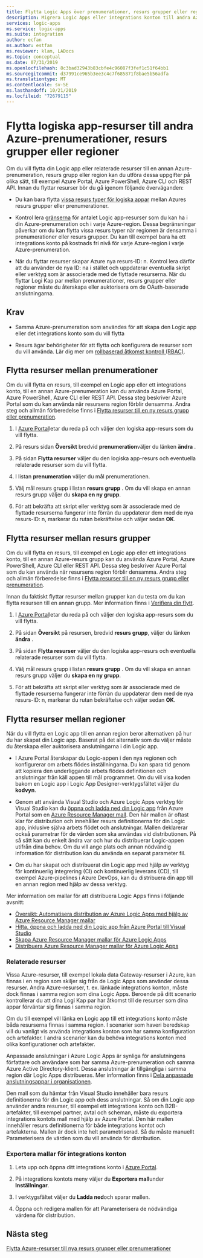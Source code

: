 ```yaml
---
title: Flytta Logic Apps över prenumerationer, resurs grupper eller regioner – Azure Logic Apps
description: Migrera Logic Apps eller integrations konton till andra Azure-prenumerationer, resurs grupper eller platser (regioner)
services: logic-apps
ms.service: logic-apps
ms.suite: integration
author: ecfan
ms.author: estfan
ms.reviewer: klam, LADocs
ms.topic: conceptual
ms.date: 07/31/2019
ms.openlocfilehash: 8c3bad32943b83cbfe4c96087f3fef1c51f64bb1
ms.sourcegitcommit: d37991ce965b3ee3c4c7f685871f8bae5b56adfa
ms.translationtype: MT
ms.contentlocale: sv-SE
ms.lasthandoff: 10/21/2019
ms.locfileid: "72679115"
---
```

# <a name="move-logic-app-resources-to-other-azure-subscriptions-resource-groups-or-regions"></a>Flytta logiska app-resurser till andra Azure-prenumerationer, resurs grupper eller regioner

Om du vill flytta din Logic app eller relaterade resurser till en annan Azure-prenumeration, resurs grupp eller region kan du utföra dessa uppgifter på olika sätt, till exempel Azure Portal, Azure PowerShell, Azure CLI och REST API. Innan du flyttar resurser bör du gå igenom följande överväganden: 

* Du kan bara flytta [vissa resurs typer för logiska appar](../azure-resource-manager/move-support-resources.md#microsoftlogic) mellan Azures resurs grupper eller prenumerationer.

* Kontrol lera [gränserna](../logic-apps/logic-apps-limits-and-config.md) för antalet Logic app-resurser som du kan ha i din Azure-prenumeration och i varje Azure-region. Dessa begränsningar påverkar om du kan flytta vissa resurs typer när regionen är densamma i prenumerationer eller resurs grupper. Du kan till exempel bara ha ett integrations konto på kostnads fri nivå för varje Azure-region i varje Azure-prenumeration.

* När du flyttar resurser skapar Azure nya resurs-ID: n. Kontrol lera därför att du använder de nya ID: na i stället och uppdaterar eventuella skript eller verktyg som är associerade med de flyttade resurserna. När du flyttar Logi Kap par mellan prenumerationer, resurs grupper eller regioner måste du återskapa eller auktorisera om de OAuth-baserade anslutningarna.

## <a name="prerequisites"></a>Krav

* Samma Azure-prenumeration som användes för att skapa den Logic app eller det integrations konto som du vill flytta

* Resurs ägar behörigheter för att flytta och konfigurera de resurser som du vill använda. Lär dig mer om [rollbaserad åtkomst kontroll (RBAC)](../role-based-access-control/built-in-roles.md#owner).

<a name="move-subscription"></a>

## <a name="move-resources-between-subscriptions"></a>Flytta resurser mellan prenumerationer

Om du vill flytta en resurs, till exempel en Logic app eller ett integrations konto, till en annan Azure-prenumeration kan du använda Azure Portal, Azure PowerShell, Azure CLI eller REST API. Dessa steg beskriver Azure Portal som du kan använda när resursens region förblir densamma. Andra steg och allmän förberedelse finns i [Flytta resurser till en ny resurs grupp eller prenumeration](../azure-resource-manager/resource-group-move-resources.md).

1. I [Azure Portal](https://portal.azure.com)letar du reda på och väljer den logiska app-resurs som du vill flytta.

1. På resurs sidan **Översikt** bredvid **prenumeration**väljer du länken **ändra** .

1. På sidan **Flytta resurser** väljer du den logiska app-resurs och eventuella relaterade resurser som du vill flytta.

1. I listan **prenumeration** väljer du mål prenumerationen.

1. Välj mål resurs grupp i listan **resurs grupp** . Om du vill skapa en annan resurs grupp väljer du **skapa en ny grupp**.

1. För att bekräfta att skript eller verktyg som är associerade med de flyttade resurserna fungerar inte förrän du uppdaterar dem med de nya resurs-ID: n, markerar du rutan bekräftelse och väljer sedan **OK**.

<a name="move-resource-group"></a>

## <a name="move-resources-between-resource-groups"></a>Flytta resurser mellan resurs grupper

Om du vill flytta en resurs, till exempel en Logic app eller ett integrations konto, till en annan Azure-resurs grupp kan du använda Azure Portal, Azure PowerShell, Azure CLI eller REST API. Dessa steg beskriver Azure Portal som du kan använda när resursens region förblir densamma. Andra steg och allmän förberedelse finns i [Flytta resurser till en ny resurs grupp eller prenumeration](../azure-resource-manager/resource-group-move-resources.md).

Innan du faktiskt flyttar resurser mellan grupper kan du testa om du kan flytta resursen till en annan grupp. Mer information finns i [Verifiera din flytt](../azure-resource-manager/resource-group-move-resources.md#validate-move).

1. I [Azure Portal](https://portal.azure.com)letar du reda på och väljer den logiska app-resurs som du vill flytta.

1. På sidan **Översikt** på resursen, bredvid **resurs grupp**, väljer du länken **ändra** .

1. På sidan **Flytta resurser** väljer du den logiska app-resurs och eventuella relaterade resurser som du vill flytta.

1. Välj mål resurs grupp i listan **resurs grupp** . Om du vill skapa en annan resurs grupp väljer du **skapa en ny grupp**.

1. För att bekräfta att skript eller verktyg som är associerade med de flyttade resurserna fungerar inte förrän du uppdaterar dem med de nya resurs-ID: n, markerar du rutan bekräftelse och väljer sedan **OK**.

<a name="move-location"></a>

## <a name="move-resources-between-regions"></a>Flytta resurser mellan regioner

När du vill flytta en Logic app till en annan region beror alternativen på hur du har skapat din Logic app. Baserat på det alternativ som du väljer måste du återskapa eller auktorisera anslutningarna i din Logic app.

* I Azure Portal återskapar du Logic-appen i den nya regionen och konfigurerar om arbets flödes inställningarna. Du kan spara tid genom att kopiera den underliggande arbets flödes definitionen och anslutningar från käll appen till mål programmet. Om du vill visa koden bakom en Logic app i Logic App Designer-verktygsfältet väljer du **kodvyn**.

* Genom att använda Visual Studio och Azure Logic Apps verktyg för Visual Studio kan du [öppna och ladda ned din Logic app](../logic-apps/manage-logic-apps-with-visual-studio.md) från Azure Portal som en [Azure Resource Manager mall](../logic-apps/logic-apps-azure-resource-manager-templates-overview.md). Den här mallen är oftast klar för distribution och innehåller resurs definitionerna för din Logic app, inklusive själva arbets flödet och anslutningar. Mallen deklarerar också parametrar för de värden som ska användas vid distributionen. På så sätt kan du enkelt ändra var och hur du distribuerar Logic-appen utifrån dina behov. Om du vill ange plats och annan nödvändig information för distribution kan du använda en separat parameter fil.

* Om du har skapat och distribuerat din Logic app med hjälp av verktyg för kontinuerlig integrering (CI) och kontinuerlig leverans (CD), till exempel Azure-pipelines i Azure DevOps, kan du distribuera din app till en annan region med hjälp av dessa verktyg.

Mer information om mallar för att distribuera Logic Apps finns i följande avsnitt:

* [Översikt: Automatisera distribution av Azure Logic Apps med hjälp av Azure Resource Manager mallar](../logic-apps/logic-apps-azure-resource-manager-templates-overview.md)
* [Hitta, öppna och ladda ned din Logic app från Azure Portal till Visual Studio](../logic-apps/manage-logic-apps-with-visual-studio.md)
* [Skapa Azure Resource Manager mallar för Azure Logic Apps](../logic-apps/logic-apps-create-azure-resource-manager-templates.md)
* [Distribuera Azure Resource Manager mallar för Azure Logic Apps](../logic-apps/logic-apps-deploy-azure-resource-manager-templates.md)

### <a name="related-resources"></a>Relaterade resurser

Vissa Azure-resurser, till exempel lokala data Gateway-resurser i Azure, kan finnas i en region som skiljer sig från de Logic Apps som använder dessa resurser. Andra Azure-resurser, t. ex. länkade integrations konton, måste dock finnas i samma region som dina Logic Apps. Beroende på ditt scenario kontrollerar du att dina Logi Kap par har åtkomst till de resurser som dina appar förväntar sig finnas i samma region.

Om du till exempel vill länka en Logic app till ett integrations konto måste båda resurserna finnas i samma region. I scenarier som haveri beredskap vill du vanligt vis använda integrations konton som har samma konfiguration och artefakter. I andra scenarier kan du behöva integrations konton med olika konfigurationer och artefakter.

Anpassade anslutningar i Azure Logic Apps är synliga för anslutningens författare och användare som har samma Azure-prenumeration och samma Azure Active Directory-klient. Dessa anslutningar är tillgängliga i samma region där Logic Apps distribueras. Mer information finns i [Dela anpassade anslutningsappar i organisationen](https://docs.microsoft.com/connectors/custom-connectors/share).

Den mall som du hämtar från Visual Studio innehåller bara resurs definitionerna för din Logic app och dess anslutningar. Så om din Logic app använder andra resurser, till exempel ett integrations konto och B2B-artefakter, till exempel partner, avtal och scheman, måste du exportera integrations kontots mall med hjälp av Azure Portal. Den här mallen innehåller resurs definitionerna för både integrations kontot och artefakterna. Mallen är dock inte helt parametriserad. Så du måste manuellt Parameterisera de värden som du vill använda för distribution.

### <a name="export-templates-for-integration-accounts"></a>Exportera mallar för integrations konton

1. Leta upp och öppna ditt integrations konto i [Azure Portal](https://portal.azure.com).

1. På integrations kontots meny väljer du **Exportera mall**under **Inställningar**.

1. I verktygsfältet väljer du **Ladda ned**och sparar mallen.

1. Öppna och redigera mallen för att Parameterisera de nödvändiga värdena för distribution.

## <a name="next-steps"></a>Nästa steg

[Flytta Azure-resurser till nya resurs grupper eller prenumerationer](../azure-resource-manager/resource-group-move-resources.md)